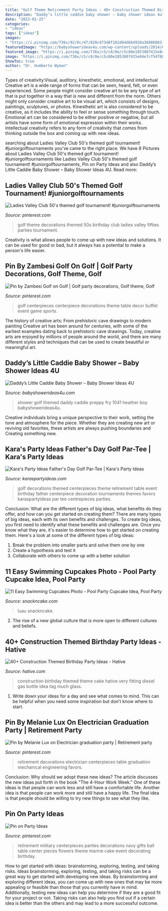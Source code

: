 ```yaml
---
title: "Golf Theme Retirement Party Ideas : 40+ Construction Themed Birthday Party Ideas"
description: "Daddy’s little caddie baby shower – baby shower ideas 4u"
date: "2023-01-25"
categories:
- "ideas"
tags: ["ideas"]
images:
- "https://i.pinimg.com/736x/92/8c/47/928c473d8f182d04d6b4920a36806083--retirement-ideas-military-centerpieces.jpg"
featuredImage: "https://babyshowerideas4u.com/wp-content/uploads/2014/02/golf-1041_600x906.jpg"
featured_image: "https://i.pinimg.com/736x/c5/c8/0e/c5c80e1853807415e84e7cf547086db0.jpg"
image: "https://i.pinimg.com/736x/c5/c8/0e/c5c80e1853807415e84e7cf547086db0.jpg"
ShowToc: true
author: "Dr. Humberto Wyman"
---
```



Types of creativity:Visual, auditory, kinesthetic, emotional, and intellectual
Creative art is a wide range of forms that can be seen, heard, felt, or even experienced. Some people might consider creative art to be any type of art that is put together in a way that is new and different from the norm. Others might only consider creative art to be visual art, which consists of designs, paintings, sculptures, or photos. Kinesthetic art is also considered to be creative, as it includes the ability to feel or sense something through touch. Emotional art can be considered to be either positive or negative, but all artists have some form of emotional expression within their works. Intellectual creativity refers to any form of creativity that comes from thinking outside the box and coming up with new ideas.

	

		
searching about Ladies Valley Club 50&#039;s themed golf tournament! #juniorgolftournaments you've came to the right place. We have 8 Pictures about Ladies Valley Club 50&#039;s themed golf tournament! #juniorgolftournaments like Ladies Valley Club 50&#039;s themed golf tournament! #juniorgolftournaments, Pin on Party Ideas and also Daddy’s Little Caddie Baby Shower – Baby Shower Ideas 4U. Read more:
		
    
## Ladies Valley Club 50&#039;s Themed Golf Tournament! #juniorgolftournaments

<img loading=lazy src="https://i.pinimg.com/736x/0b/b9/dc/0bb9dc5c6f92103277b98c0fbb0cfe55.jpg" onerror="this.onerror=null;this.src='https://tse4.mm.bing.net/th?id=OIP.zMPiU5dveU9aLYUSDTT4qwHaJ3&amp;pid=15.1';" alt="Ladies Valley Club 50&#039;s themed golf tournament! #juniorgolftournaments">

_Source: pinterest.com_

>golf theme decorations themed 50s birthday club ladies valley fifties parties tournament. 

	

Creativity is what allows people to come up with new ideas and solutions. It can be used for good or bad, but it always has a potential to make a person's life easier.

    
## Pin By Zambesi Golf On Golf | Golf Party Decorations, Golf Theme, Golf

<img loading=lazy src="https://i.pinimg.com/originals/80/73/51/807351d593f3f5e717c9e66b84e57f53.jpg" onerror="this.onerror=null;this.src='https://tse2.mm.bing.net/th?id=OIP.Y71PoGY2S5GGAR4Sy5X72wHaNI&amp;pid=15.1';" alt="Pin by Zambesi Golf on Golf | Golf party decorations, Golf theme, Golf">

_Source: pinterest.com_

>golf centerpieces centerpiece decorations theme table decor buffet event game sports. 

	

The history of creative arts: From prehistoric cave drawings to modern painting
Creative art has been around for centuries, with some of the earliest examples dating back to prehistoric cave drawings. Today, creative arts are enjoyed by millions of people around the world, and there are many different styles and techniques that can be used to create beautiful or meaningful art.

    
## Daddy’s Little Caddie Baby Shower – Baby Shower Ideas 4U

<img loading=lazy src="https://babyshowerideas4u.com/wp-content/uploads/2014/02/golf-1041_600x906.jpg" onerror="this.onerror=null;this.src='https://tse2.mm.bing.net/th?id=OIP.MAwdK9qSvoRPh5Lq1sHK7wHaLL&amp;pid=15.1';" alt="Daddy’s Little Caddie Baby Shower – Baby Shower Ideas 4U">

_Source: babyshowerideas4u.com_

>shower golf themed daddy caddie preppy fry 1041 heather boy babyshowerideas4u. 

	

Creative individuals bring a unique perspective to their work, setting the tone and atmosphere for the piece. Whether they are creating new art or reviving old favorites, these artists are always pushing boundaries and Creating something new.

    
## Kara&#039;s Party Ideas Father&#039;s Day Golf Par-Tee | Kara&#039;s Party Ideas

<img loading=lazy src="http://www.karaspartyideas.com/wp-content/uploads/2012/05/be-golf-centerpiece.jpg" onerror="this.onerror=null;this.src='https://tse3.mm.bing.net/th?id=OIP.tc4-QUs6XXafVLhtMQn_6wHaHa&amp;pid=15.1';" alt="Kara&#039;s Party Ideas Father&#039;s Day Golf Par-Tee | Kara&#039;s Party Ideas">

_Source: karaspartyideas.com_

>golf decorations themed centerpieces theme retirement table event birthday father centerpiece decoration tournaments themes favors karaspartyideas par tee centrepieces parties. 

	

Conclusion: What are the different types of big ideas, what benefits do they offer, and how can you get started on creating them?
There are many types of big ideas, each with its own benefits and challenges. To create big ideas, you first need to identify what these benefits and challenges are. Once you know what they are, it's easier to determine how to get started on creating them. Here's a look at some of the different types of big ideas:
1. Break the problem into smaller parts and solve them one by one
2. Create a hypothesis and test it
3. Collaborate with others to come up with a better solution

    
## 11 Easy Swimming Cupcakes Photo - Pool Party Cupcake Idea, Pool Party

<img loading=lazy src="https://www.snackncake.com/postpic/2015/10/swimming-cupcakes_802787.jpg" onerror="this.onerror=null;this.src='https://tse2.mm.bing.net/th?id=OIP.zv9FsvUzhPzvRAncXxFOXwHaJ3&amp;pid=15.1';" alt="11 Easy Swimming Cupcakes Photo - Pool Party Cupcake Idea, Pool Party">

_Source: snackncake.com_

>luau snackncake. 

	

2. The rise of a new global culture that is more open to different cultures and beliefs. 

    
## 40+ Construction Themed Birthday Party Ideas - Hative

<img loading=lazy src="https://hative.com/wp-content/uploads/2015/06/construction-birthday-party/25-construction-themed-birthday-party.jpg" onerror="this.onerror=null;this.src='https://tse4.mm.bing.net/th?id=OIP.ZWGq3KMhBdCd8lyDxY-5BwHaLH&amp;pid=15.1';" alt="40+ Construction Themed Birthday Party Ideas - Hative">

_Source: hative.com_

>construction birthday themed theme cake hative very fitting diesel gas bottle idea tag much glass. 

	

1. Write down your ideas for a day and see what comes to mind. This can be helpful when you need some inspiration but don’t know where to start.

    
## Pin By Melanie Lux On Electrician Graduation Party | Retirement Party

<img loading=lazy src="https://i.pinimg.com/736x/c5/c8/0e/c5c80e1853807415e84e7cf547086db0.jpg" onerror="this.onerror=null;this.src='https://tse4.mm.bing.net/th?id=OIP.1kCIVi7YJZmZw4cZ0MtuQwHaLH&amp;pid=15.1';" alt="Pin by Melanie Lux on Electrician graduation party | Retirement party">

_Source: pinterest.com_

>retirement decorations electrician centerpieces table graduation mechanical engineering favors. 

	

Conclusion: Why should we adopt these new ideas?
The article discusses the new ideas put forth in the book "The 4-Hour Work Week." One of these ideas is that people can work less and still have a comfortable life. Another idea is that people can work more and still have a happy life. The final idea is that people should be willing to try new things to see what they like.

    
## Pin On Party Ideas

<img loading=lazy src="https://i.pinimg.com/736x/92/8c/47/928c473d8f182d04d6b4920a36806083--retirement-ideas-military-centerpieces.jpg" onerror="this.onerror=null;this.src='https://tse4.mm.bing.net/th?id=OIP.rX2LmHlVW-hyYkiKrcdfOwHaJ4&amp;pid=15.1';" alt="Pin on Party Ideas">

_Source: pinterest.com_

>retirement military centerpieces parties decorations navy gifts ball table center pieces flowers theme marine cake event decorating birthday. 

	

How to get started with ideas: brainstorming, exploring, testing, and taking risks.
Ideas brainstorming, exploring, testing, and taking risks can be a great way to get started with developing new ideas. By brainstorming and exploring different ideas, you can come up with new ones that may be more appealing or feasible than those that you currently have in mind. Additionally, testing new ideas can help you determine if they are a good fit for your project or not. Taking risks can also help you find out if a certain idea is better than the others and may lead to a more successful outcome.

